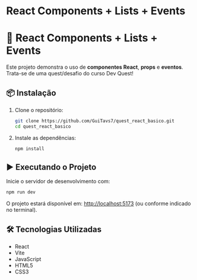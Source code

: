 # React Components + Lists + Events

# 🚀 React Components + Lists + Events

Este projeto demonstra o uso de **componentes React**, **props** e **eventos**. Trata-se de uma quest/desafio do curso Dev Quest!

## 📦 Instalação

1. Clone o repositório:

   ```bash
   git clone https://github.com/GuiTavs7/quest_react_basico.git
   cd quest_react_basico
   ```

2. Instale as dependências:

   ```bash
   npm install
   ```

## ▶️ Executando o Projeto

Inicie o servidor de desenvolvimento com:

```bash
npm run dev
```

O projeto estará disponível em: [http://localhost:5173](http://localhost:5173) (ou conforme indicado no terminal).

## 🛠 Tecnologias Utilizadas

* React
* Vite
* JavaScript 
* HTML5
* CSS3
